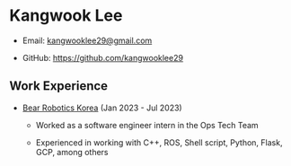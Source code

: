 # Kangwook Lee

- Email: kangwooklee29@gmail.com

- GitHub: https://github.com/kangwooklee29

## Work Experience

- [Bear Robotics Korea](https://kr.bearrobotics.ai/) (Jan 2023 - Jul 2023)

  - Worked as a software engineer intern in the Ops Tech Team
 
  - Experienced in working with C++, ROS, Shell script, Python, Flask, GCP, among others
 

